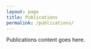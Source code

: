 ```yaml
---
layout: page
title: Publications
permalink: /publications/
---
```


Publications content goes here.

